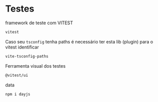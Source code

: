 # Testes

framework de teste com VITEST

```sh
vitest
```

Caso seu `tsconfig` tenha paths é necessário ter esta lib (plugin) para o vitest identificar

```sh
vite-tsconfig-paths
```

Ferramenta visual dos testes

```sh
@vitest/ui
```

data

```sh
npm i dayjs
```